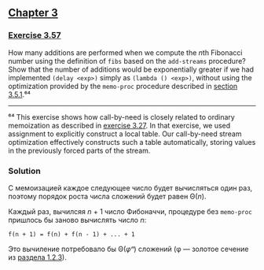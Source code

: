 ## [Chapter 3](../index.md#3-Modularity-Objects-and-State)

### [Exercise 3.57](https://mitpress.mit.edu/sites/default/files/sicp/full-text/book/book-Z-H-24.html#%_thm_3.57)

How many additions are performed when we compute the <i>n</i>th Fibonacci number using the definition of `fibs` based on the `add-streams` procedure? Show that the number of additions would be exponentially greater if we had implemented `(delay <exp>)` simply as `(lambda () <exp>)`, without using the optimization provided by the `memo-proc` procedure described in [section 3.5.1][1].⁶⁴

---

⁶⁴ This exercise shows how call-by-need is closely related to ordinary memoization as described in [exercise 3.27][2]. In that exercise, we used assignment to explicitly construct a local table. Our call-by-need stream optimization effectively constructs such a table automatically, storing values in the previously forced parts of the stream.

### Solution

С мемоизацией каждое следующее число будет вычисляться один раз, поэтому порядок роста числа сложений будет равен Θ(_n_).

Каждый раз, вычилсяя _n_ + 1 число Фибоначчи, процедуре без `memo-proc` пришлось бы заново вычислять число _n_:

```
f(n + 1) = f(n) + f(n - 1) + ... + 1
```

Это вычиление потребовало бы Θ(_φⁿ_) сложений (φ — золотое сечение из [раздела 1.2.3][3]).

[1]: https://mitpress.mit.edu/sites/default/files/sicp/full-text/book/book-Z-H-24.html#%_sec_3.5.1
[2]: https://mitpress.mit.edu/sites/default/files/sicp/full-text/book/book-Z-H-22.html#%_thm_3.27
[3]: https://mitpress.mit.edu/sites/default/files/sicp/full-text/book/book-Z-H-11.html#%_sec_1.2.3

